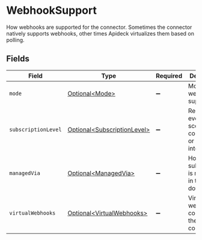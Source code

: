 # WebhookSupport

How webhooks are supported for the connector. Sometimes the connector natively supports webhooks, other times Apideck virtualizes them based on polling.


## Fields

| Field                                                                        | Type                                                                         | Required                                                                     | Description                                                                  | Example                                                                      |
| ---------------------------------------------------------------------------- | ---------------------------------------------------------------------------- | ---------------------------------------------------------------------------- | ---------------------------------------------------------------------------- | ---------------------------------------------------------------------------- |
| `mode`                                                                       | [Optional\<Mode>](../../models/components/Mode.md)                           | :heavy_minus_sign:                                                           | Mode of the webhook support.                                                 | native                                                                       |
| `subscriptionLevel`                                                          | [Optional\<SubscriptionLevel>](../../models/components/SubscriptionLevel.md) | :heavy_minus_sign:                                                           | Received events are scoped to connection or across integration.              | integration                                                                  |
| `managedVia`                                                                 | [Optional\<ManagedVia>](../../models/components/ManagedVia.md)               | :heavy_minus_sign:                                                           | How the subscription is managed in the downstream.                           | api                                                                          |
| `virtualWebhooks`                                                            | [Optional\<VirtualWebhooks>](../../models/components/VirtualWebhooks.md)     | :heavy_minus_sign:                                                           | Virtual webhook config for the connector.                                    |                                                                              |